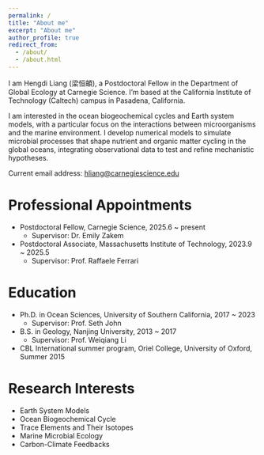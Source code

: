 ```yaml
---
permalink: /
title: "About me"
excerpt: "About me"
author_profile: true
redirect_from: 
  - /about/
  - /about.html
---
```


I am Hengdi Liang (梁恒頔), a Postdoctoral Fellow in the Department of Global Ecology at Carnegie Science. I’m based at the California Institute of Technology (Caltech) campus in Pasadena, California.

I am interested in the ocean biogeochemical cycles and Earth system models, with a particular focus on the interactions between microorganisms and the marine environment. I develop numerical models to simulate microbial processes that shape nutrient and organic matter cycling in the global oceans, integrating observational data to test and refine mechanistic hypotheses.

Current email address: hliang@carnegiescience.edu

Professional Appointments
======
* Postdoctoral Fellow, Carnegie Science, 2025.6 ~ present
  * Supervisor: Dr. Emily Zakem 
* Postdoctoral Associate, Massachusetts Institute of Technology, 2023.9 ~ 2025.5
  * Supervisor: Prof. Raffaele Ferrari                    

Education
======
* Ph.D. in Ocean Sciences, University of Southern California, 2017 ~ 2023
  * Supervisor: Prof. Seth John
* B.S. in Geology, Nanjing University, 2013 ~ 2017
  * Supervisor: Prof. Weiqiang Li 
* CBL International summer program, Oriel College, University of Oxford, Summer 2015

Research Interests
======
* Earth System Models
* Ocean Biogeochemical Cycle
* Trace Elements and Their Isotopes
* Marine Microbial Ecology
* Carbon-Climate Feedbacks

